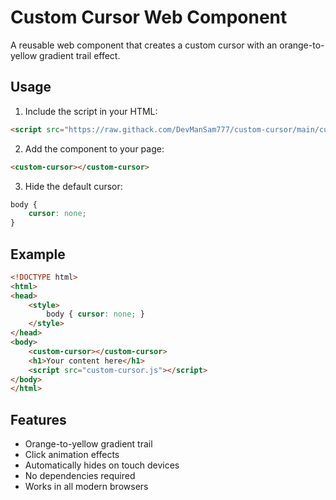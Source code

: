# Custom Cursor Web Component

A reusable web component that creates a custom cursor with an orange-to-yellow gradient trail effect.

## Usage

1. Include the script in your HTML:
```html
<script src="https://raw.githack.com/DevManSam777/custom-cursor/main/custom-cursor.js" defer></script>
```

2. Add the component to your page:
```html
<custom-cursor></custom-cursor>
```

3. Hide the default cursor:
```css
body {
    cursor: none;
}
```

## Example

```html
<!DOCTYPE html>
<html>
<head>
    <style>
        body { cursor: none; }
    </style>
</head>
<body>
    <custom-cursor></custom-cursor>
    <h1>Your content here</h1>
    <script src="custom-cursor.js"></script>
</body>
</html>
```

## Features

- Orange-to-yellow gradient trail
- Click animation effects
- Automatically hides on touch devices
- No dependencies required
- Works in all modern browsers